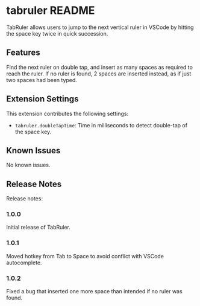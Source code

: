 # tabruler README

TabRuler allows users to jump to the next vertical ruler in VSCode by hitting the space key twice in quick succession.

## Features

Find the next ruler on double tap, and insert as many spaces as required to reach the ruler. If no ruler is found, 2 spaces are inserted instead, as if just two spaces had been typed.

## Extension Settings

This extension contributes the following settings:

* `tabruler.doubleTapTime`: Time in milliseconds to detect double-tap of the space key.

## Known Issues

No known issues.

## Release Notes

Release notes:

### 1.0.0

Initial release of TabRuler.

### 1.0.1

Moved hotkey from Tab to Space to avoid conflict with VSCode autocomplete.

### 1.0.2

Fixed a bug that inserted one more space than intended if no ruler was found.